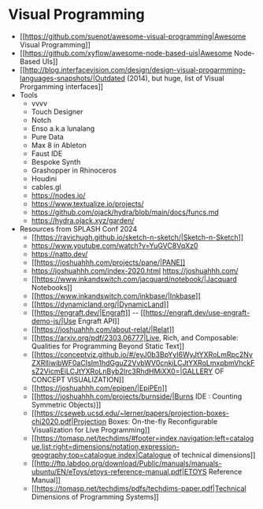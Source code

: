 # Visual Programming

- [[https://github.com/suenot/awesome-visual-programming|Awesome Visual Programming]]
- [[https://github.com/xyflow/awesome-node-based-uis|Awesome Node-Based UIs]]
- [[http://blog.interfacevision.com/design/design-visual-progarmming-languages-snapshots/|Outdated (2014), but huge, list of Visual Prorgamming interfaces]]
- Tools
  - vvvv
  - Touch Designer
  - Notch
  - Enso a.k.a lunalang
  - Pure Data
  - Max 8 in Ableton
  - Faust IDE
  - Bespoke Synth
  - Grashopper in Rhinoceros
  - Houdini
  - cables.gl
  - <https://nodes.io/>
  - <https://www.textualize.io/projects/>
  - <https://github.com/ojack/hydra/blob/main/docs/funcs.md>
  - <https://hydra.ojack.xyz/garden/>
- Resources from SPLASH Conf 2024
  - [[https://ravichugh.github.io/sketch-n-sketch/|Sketch-n-Sketch]]
  - <https://www.youtube.com/watch?v=YuGVC8VqXz0>
  - <https://natto.dev/>
  - [[https://joshuahhh.com/projects/pane/|PANE]]
  - <https://joshuahhh.com/index-2020.html> <https://joshuahhh.com/>
  - [[https://www.inkandswitch.com/jacquard/notebook/|Jacquard Notebooks]]
  - [[https://www.inkandswitch.com/inkbase/|Inkbase]]
  - [[https://dynamicland.org/|DynamicLand]]
  - [[https://engraft.dev/|Engraft]] -- [[https://engraft.dev/use-engraft-demo-js/|Use Engraft API]]
  - [[https://joshuahhh.com/about-relat/|Relat]]
  - [[https://arxiv.org/pdf/2303.06777|Live, Rich, and Composable: Qualities for Programming Beyond Static Text]]
  - [[https://conceptviz.github.io/#/eyJ0b3BpYyI6WyJtYXRoLmRpc2NyZXRlIiwibWF0aCIsIm1hdGguZ2VvbWV0cnkiLCJtYXRoLmxpbmVhckFsZ2VicmEiLCJtYXRoLnByb2Irc3RhdHMiXX0=|GALLERY OF CONCEPT VISUALIZATION]]
  - [[https://joshuahhh.com/epipen/|EpiPEn]]
  - [[https://joshuahhh.com/projects/burnside/|Burns IDE : Counting Symmetric Objects)]]
  - [[https://cseweb.ucsd.edu/~lerner/papers/projection-boxes-chi2020.pdf|Projection Boxes: On-the-fly Reconfigurable Visualization for Live Programming]]
  - [[https://tomasp.net/techdims/#footer=index,navigation;left=catalogue,list;right=dimensions/notation,expression-geography;top=catalogue,index|Catalogue of technical dimensions]]
  - [[http://ftp.labdoo.org/download/Public/manuals/manuals-ubuntu/EN/eToys/etoys-reference-manual.pdf|ETOYS Reference Manual]]
  - [[https://tomasp.net/techdims/pdfs/techdims-paper.pdf|Technical Dimensions of Programming Systems]]
